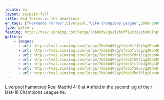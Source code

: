 ```yaml
---
locate: en
layout: en/post-full
title: Red Torres is the deadliest
en_tags: ["Fernando Torres",Liverpool,"UEFA Champions League",2008-2009]
type: gallery
featimg: http://tva2.sinaimg.com/large/7bb8bd97gy1fxb6ff19x3g20bo06lnpf.gif
gallery:
    - images:
      - url: http://tva2.sinaimg.com/large/7bb8bd97gy1fxb6ff19x3g20bo06lnpf.gif
      - url: http://tva2.sinaimg.com/large/7bb8bd97gy1fxb6filzgyg20bo05o4qs.gif
      - url: http://tva2.sinaimg.com/large/7bb8bd97gy1fxb6fdntjcg20bo06kkjn.gif
      - url: http://tva2.sinaimg.com/large/7bb8bd97gy1fxb6fh9fzqg20a005mb2b.gif
      - url: http://tva2.sinaimg.com/large/7bb8bd97gy1fxb6fclhldg20g4093e83.gif
      - url: http://tva2.sinaimg.com/large/7bb8bd97gy1fxb6fa0xcvg20dw07rqv7.gif
      - url: http://tva2.sinaimg.com/large/7bb8bd97gy1fxb6fbnf3lg20bo06bb2b.gif
---
```


Liverpool hammered Real Madrid 4-0 at Anfield in the second leg of their last-16 Champions League tie.